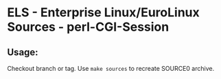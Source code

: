# ELS - Enterprise Linux/EuroLinux Sources - perl-CGI-Session
 
## Usage:
  Checkout branch or tag. Use `make sources` to recreate  SOURCE0 archive.
